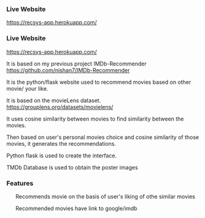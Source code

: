 ### Live Website
https://recsys-app.herokuapp.com/

### Live Website
https://recsys-app.herokuapp.com/

It is based on my previous project IMDb-Recommender https://github.com/nishan7/IMDb-Recommender

It is the python/flask website used to recommend movies based on other movie/
 your like.

It is based on the movieLens dataset. https://grouplens.org/datasets/movielens/

It uses cosine similarity between movies to find similarity between the movies.

Then based on user's personal movies choice and cosine similarity of those movies, it generates the recommendations.

Python flask is used to create the interface.

TMDb Database is used to obtain the poster images 


### Features
<ul>Recommends movie on the basis of user's liking of othe similar movies</ul>
<ul>Recommended movies have link to google/imdb </ul>



##

